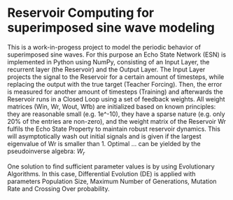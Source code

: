 # Reservoir Computing for superimposed sine wave modeling
This is a work-in-progess project to model the periodic behavior of superimposed sine waves. For this purpose an Echo State Network (ESN) is implemented in Python using NumPy, consisting of an Input Layer, the recurrent layer (the Reservoir) and the Output Layer. The Input Layer projects the signal to the Reservoir for a certain amount of timesteps, while replacing the output with the true target (Teacher Forcing). Then, the error is measured for another amount of timesteps (Training) and afterwards the Reservoir runs in a Closed Loop using a set of feedback weights. All weight matrices (Win, Wr, Wout, Wfb) are initialized based on known principles: they are reasonable small (e.g. 1e^-10), they have a sparse nature (e.g. only 20% of the entries are non-zero), and the weight matrix of the Reservoir Wr fulfils the Echo State Property to maintain robust reservoir dynamics. This will asymptotically wash out initial signals and is given if the largest eigenvalue of Wr is smaller than 1. Optimal ... can be yielded by the pseudoinverse algebra: $W_r$

One solution to find sufficient parameter values is by using Evolutionary Algorithms. In this case, Differential Evolution (DE) is applied with parameters Population Size, Maximum Number of Generations, Mutation Rate and Crossing Over probability. 

